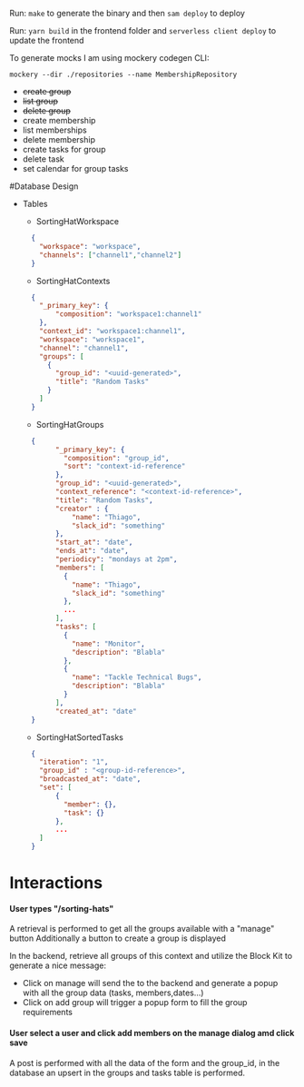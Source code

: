 Run: `make` to generate the binary and then `sam deploy` to deploy

Run: `yarn build` in the frontend folder and `serverless client deploy` to update the frontend

To generate mocks I am using mockery codegen CLI: 

`mockery --dir ./repositories --name MembershipRepository`

* ~~create group~~
* ~~list group~~
* ~~delete group~~
* create membership
* list memberships
* delete membership  
* create tasks for group
* delete task
* set calendar for group tasks


#Database Design

* Tables
    *  SortingHatWorkspace
    ```json
      {
        "workspace": "workspace",
        "channels": ["channel1","channel2"]
      } 
     ```
    *  SortingHatContexts
    ```json
      {
        "_primary_key": {
            "composition": "workspace1:channel1"
        },
        "context_id": "workspace1:channel1",
        "workspace": "workspace1",
        "channel": "channel1",
        "groups": [
          {          
            "group_id": "<uuid-generated>",
            "title": "Random Tasks"
          }  
        ] 
      } 
    ```
    * SortingHatGroups
    ```json
      {
            "_primary_key": {
              "composition": "group_id",
              "sort": "context-id-reference"
            },          
            "group_id": "<uuid-generated>",
            "context_reference": "<context-id-reference>",
            "title": "Random Tasks",
            "creator" : {
                "name": "Thiago",
                "slack_id": "something"            
            },
            "start_at": "date",
            "ends_at": "date",
            "periodicy": "mondays at 2pm",
            "members": [
              {
                "name": "Thiago",
                "slack_id": "something"
              },
              ... 
            ],
            "tasks": [
              {            
                "name": "Monitor",
                "description": "Blabla"
              },
              {
                "name": "Tackle Technical Bugs",
                "description": "Blabla"
              }
            ],
            "created_at": "date"
      }
     ```
    
    * SortingHatSortedTasks
    ```json
      {
        "iteration": "1",
        "group_id" : "<group-id-reference>",
        "broadcasted_at": "date",
        "set": [
            {
              "member": {},
              "task": {}
            },
            ...
        ] 
      }
    ```
  
# Interactions

#### User types "/sorting-hats"
A retrieval is performed to get all the groups available with a "manage" button
Additionally a button to create a group is displayed

In the backend, retrieve all groups of this context and utilize the Block Kit to generate a nice message:
*  Click on manage will send the <group-id> to the backend and generate a popup with all the group data (tasks, members,dates...)
*  Click on add group will trigger a popup form to fill the group requirements

#### User select a user and click add members on the manage dialog amd click save
A post is performed with all the data of the form and the group_id, in the database an upsert in the groups and tasks table is performed.

